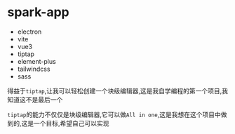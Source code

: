 # spark-app

- electron
- vite
- vue3
- tiptap
- element-plus
- tailwindcss
- sass

得益于`tiptap`,让我可以轻松创建一个块级编辑器,这是我自学编程的第一个项目,我知道这不是最后一个

`tiptap`的能力不仅仅是块级编辑器,它可以做`All in one`,这是我想在这个项目中做到的,这是一个目标,希望自己可以实现